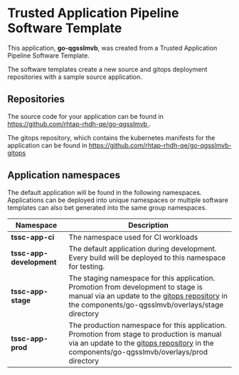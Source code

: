 # Trusted Application Pipeline Software Template

This application, **go-qgsslmvb**, was created from a Trusted Application Pipeline Software Template.

The software templates create a new source and gitops deployment repositories with a sample source application. 

## Repositories

The source code for your application can be found in [https://github.com/rhtap-rhdh-qe/go-qgsslmvb ](https://github.com/rhtap-rhdh-qe/go-qgsslmvb ).
 
The gitops repository, which contains the kubernetes manifests for the application can be found in 
[https://github.com/rhtap-rhdh-qe/go-qgsslmvb-gitops ](https://github.com/rhtap-rhdh-qe/go-qgsslmvb-gitops ) 

## Application namespaces 

The default application will be found in the following namespaces. Applications can be deployed into unique namespaces or multiple software templates can also bet generated into the same group namespaces.  

|  Namespace   |  Description   |  
| -------- | -------- |
| **tssc-app-ci** | The namespace used for CI workloads |
| **tssc-app-development** | The default application during development. Every build will be deployed to this namespace for testing. |
| **tssc-app-stage** | The staging namespace for this application. Promotion from development to stage is manual via an update to the [gitops repository](https://github.com/rhtap-rhdh-qe/go-qgsslmvb-gitops ) in the components/go-qgsslmvb/overlays/stage directory |
| **tssc-app-prod** | The production namespace for this application. Promotion from stage to production is manual via an update to the [gitops repository](https://github.com/rhtap-rhdh-qe/go-qgsslmvb-gitops ) in the components/go-qgsslmvb/overlays/prod directory |
